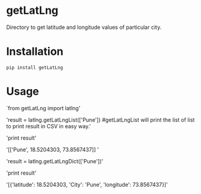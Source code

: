 # getLatLng
Directory to get latitude and longitude values of particular city.

# Installation
`pip install getLatLng`

# Usage 

`from getLatLng import latlng'

'result = latlng.getLatLngList(['Pune']) #getLatLngList will print the list of list to print result in CSV in easy way.'

'print result'

'[['Pune', 18.5204303, 73.8567437]] '


'result = latlng.getLatLngDict(['Pune'])'

'print result'

'[{'latitude': 18.5204303, 'City': 'Pune', 'longitude': 73.8567437}]'

